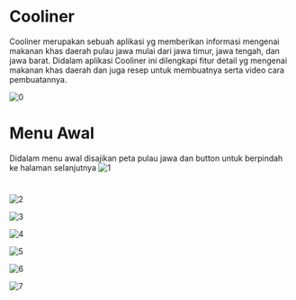 # Cooliner
Cooliner merupakan sebuah aplikasi yg memberikan informasi mengenai makanan khas daerah pulau jawa mulai dari jawa timur, jawa tengah, dan jawa barat. Didalam aplikasi Cooliner ini dilengkapi fitur detail yg mengenai makanan khas daerah dan juga resep untuk membuatnya serta video cara pembuatannya.

![0](https://user-images.githubusercontent.com/60590053/101479648-16bf4700-3985-11eb-9af2-a1bcc0589b02.jpeg)
# Menu Awal
Didalam menu awal disajikan peta pulau jawa dan button untuk berpindah ke halaman selanjutnya
![1](https://user-images.githubusercontent.com/60590053/101477410-c1ce0180-3981-11eb-854e-4aa9b07dce34.jpeg)

#

![2](https://user-images.githubusercontent.com/60590053/101477407-c1356b00-3981-11eb-8504-2df1f1cb0776.jpeg)

![3](https://user-images.githubusercontent.com/60590053/101477406-c09cd480-3981-11eb-9fa4-0117768c9342.jpeg)

![4](https://user-images.githubusercontent.com/60590053/101477404-bed31100-3981-11eb-9cdc-40506e70df01.jpeg)

![5](https://user-images.githubusercontent.com/60590053/101477418-c397c500-3981-11eb-97a9-56f46da007aa.jpeg)

![6](https://user-images.githubusercontent.com/60590053/101477417-c2ff2e80-3981-11eb-9725-946186fd0967.jpeg)

![7](https://user-images.githubusercontent.com/60590053/101477414-c2669800-3981-11eb-8aed-89f40bcfebad.jpeg)
